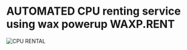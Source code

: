 # AUTOMATED CPU renting service using wax powerup WAXP.RENT

![CPU RENTAL](https://github.com/user-attachments/assets/5d254cae-b4bb-4a8b-a90a-325bdd0fe193)

